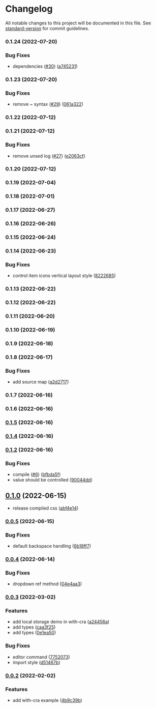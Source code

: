 # Changelog

All notable changes to this project will be documented in this file. See [standard-version](https://github.com/conventional-changelog/standard-version) for commit guidelines.

### 0.1.24 (2022-07-20)

### Bug Fixes

- dependencies ([#30](https://github.com/banyudu/kedao/issues/30)) ([a745231](https://github.com/banyudu/kedao/commit/a7452318b60a0e59f5f8a5a11d9ecebb54c8a48b))

### 0.1.23 (2022-07-20)

### Bug Fixes

- remove ~ syntax ([#29](https://github.com/banyudu/kedao/issues/29)) ([061a322](https://github.com/banyudu/kedao/commit/061a322ffe640b053af2398c50ee26148dae3131))

### 0.1.22 (2022-07-12)

### 0.1.21 (2022-07-12)

### Bug Fixes

- remove unsed log ([#27](https://github.com/banyudu/kedao/issues/27)) ([e2063cf](https://github.com/banyudu/kedao/commit/e2063cf790f9a624e8ac4431b19c2b2c7f56d2dd))

### 0.1.20 (2022-07-12)

### 0.1.19 (2022-07-04)

### 0.1.18 (2022-07-01)

### 0.1.17 (2022-06-27)

### 0.1.16 (2022-06-26)

### 0.1.15 (2022-06-24)

### 0.1.14 (2022-06-23)

### Bug Fixes

- control item icons vertical layout style ([8222685](https://github.com/banyudu/kedao/commit/82226857c65fbf8e640426ead919f1a9fdfd5fb6))

### 0.1.13 (2022-06-22)

### 0.1.12 (2022-06-22)

### 0.1.11 (2022-06-20)

### 0.1.10 (2022-06-19)

### 0.1.9 (2022-06-18)

### 0.1.8 (2022-06-17)

### Bug Fixes

- add source map ([a2d2717](https://github.com/banyudu/kedao/commit/a2d27177dbb27991e699b09a1050d7c66298adad))

### 0.1.7 (2022-06-16)

### 0.1.6 (2022-06-16)

### [0.1.5](https://github.com/banyudu/kedao/compare/v0.1.1...v0.1.5) (2022-06-16)

### [0.1.4](https://github.com/banyudu/kedao/compare/v0.1.1...v0.1.4) (2022-06-16)

### [0.1.2](https://github.com/banyudu/kedao/compare/v0.1.0...v0.1.2) (2022-06-16)

### Bug Fixes

- compile ([#6](https://github.com/banyudu/kedao/issues/6)) ([bfbda5f](https://github.com/banyudu/kedao/commit/bfbda5f663ff65f93d62266041b1d8cdb4a15106))
- value should be controlled ([90044dd](https://github.com/banyudu/kedao/commit/90044ddc103422200f82c413819d0a7cac068ea0))

## [0.1.0](https://github.com/banyudu/kedao/compare/v0.0.5...v0.1.0) (2022-06-15)

- release compiled css ([abf4e14](https://github.com/banyudu/kedao/commit/abf4e142ebb9694fb45b97fea142300e51431b78))

### [0.0.5](https://github.com/banyudu/kedao/compare/v0.0.4...v0.0.5) (2022-06-15)

### Bug Fixes

- default backspace handling ([6b18ff7](https://github.com/banyudu/kedao/commit/6b18ff7d9591aeb52a19414f61e197316345e1a5))

### [0.0.4](https://github.com/banyudu/kedao/compare/v0.0.3...v0.0.4) (2022-06-14)

### Bug Fixes

- dropdown ref method ([04e4aa3](https://github.com/banyudu/kedao/commit/04e4aa378a567e76c23d76f085c18ac0edb9237e))

### [0.0.3](https://github.com/banyudu/kedao/compare/v0.0.2...v0.0.3) (2022-03-02)

### Features

- add local storage demo in with-cra ([a24456a](https://github.com/banyudu/kedao/commit/a24456ae619c9f259f49a419c0aacce2782a5eab))
- add types ([caa3f25](https://github.com/banyudu/kedao/commit/caa3f25e021d107dade70e636c998295ba4b7ad1))
- add types ([0e1ea50](https://github.com/banyudu/kedao/commit/0e1ea5082088d9101ae0610ca5ed0c2c5685a3a1))

### Bug Fixes

- editor command ([7752073](https://github.com/banyudu/kedao/commit/77520736238f395994ee8b6fb02b62805d55c547))
- import style ([d51467b](https://github.com/banyudu/kedao/commit/d51467b65e181cc62a0dde774355973edf2f1d00))

### [0.0.2](https://github.com/banyudu/kedao/compare/4b9c39bb87fb1ad5c15aea3b465303892ef5c855...v0.0.2) (2022-02-02)

### Features

- add with-cra example ([4b9c39b](https://github.com/banyudu/kedao/commit/4b9c39bb87fb1ad5c15aea3b465303892ef5c855))
